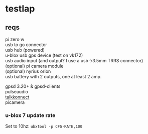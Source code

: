 # testlap

## reqs

pi zero w  
usb to go connector  
usb hub (powered)  
u-blox usb gps device (test on vk172)  
usb audio input (and output? I use a usb->3.5mm TRRS connector)  
(optional) pi camera module  
(optional) nyrius orion  
usb battery with 2 outputs, one at least 2 amp.  
  
gpsd 3.20+ & gpsd-clients  
pulseaudio  
[talkkonnect](https://github.com/talkkonnect/talkkonnect)  
picamera  

### u-blox 7 update rate 

Set to 10hz:
```ubxtool -p CFG-RATE,100```


